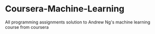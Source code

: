 # Coursera-Machine-Learning
All programming assignments solution to Andrew Ng's machine learning course from coursera

